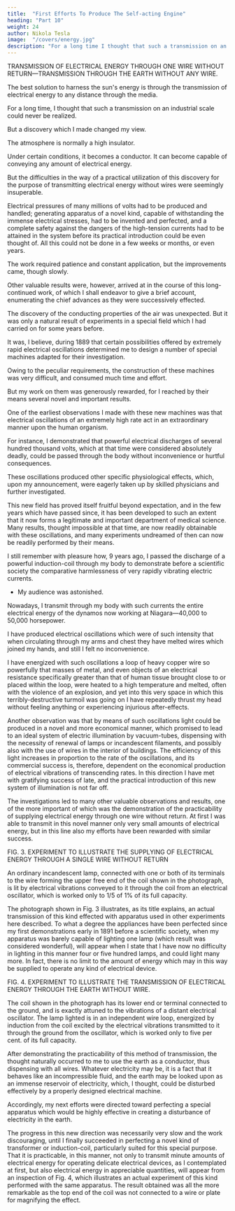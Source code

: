 ```yaml
---
title:  "First Efforts To Produce The Self-acting Engine"
heading: "Part 10"
weight: 24
author: Nikola Tesla
image:  "/covers/energy.jpg"
description: "For a long time I thought that such a transmission on an industrial scale could never be realized. But a discovery which I made changed my view."
---
```




<!-- DISCOVERY OF UNEXPECTED PROPERTIES OF THE ATMOSPHERE—STRANGE EXPERIMENTS— -->

TRANSMISSION OF ELECTRICAL ENERGY THROUGH ONE WIRE WITHOUT RETURN—TRANSMISSION THROUGH THE EARTH WITHOUT ANY WIRE.

<!-- Another of these reasons was that I was led to recognize  -->

The best solution to harness the sun's energy is through the transmission of electrical energy to any distance through the media. 

For a long time, I thought that such a transmission on an industrial scale could never be realized. 

But a discovery which I made changed my view.

The atmosphere is normally a high insulator. 

Under certain conditions, it becomes a conductor. It can become capable of conveying any amount of electrical energy. 

But the difficulties in the way of a practical utilization of this discovery for the purpose of transmitting electrical energy without wires were seemingly insuperable. 

Electrical pressures of many millions of volts had to be produced and handled; generating apparatus of a novel kind, capable of withstanding the immense electrical stresses, had to be invented and perfected, and a complete safety against the dangers of the high-tension currents had to be attained in the system before its practical introduction could be even thought of. All this could not be done in a few weeks or months, or even years. 

The work required patience and constant application, but the improvements came, though slowly. 

Other valuable results were, however, arrived at in the course of this long-continued work, of which I shall endeavor to give a brief account, enumerating the chief advances as they were successively effected. 

The discovery of the conducting properties of the air was unexpected. But it was only a natural result of experiments in a special field which I had carried on for some years before. 

It was, I believe, during 1889 that certain possibilities offered by extremely rapid electrical oscillations determined me to design a number of special machines adapted for their investigation. 

Owing to the peculiar requirements, the construction of these machines was very difficult, and consumed much time and effort. 

But my work on them was generously rewarded, for I reached by their means several novel and important results. 

One of the earliest observations I made with these new machines was that electrical oscillations of an extremely high rate act in an extraordinary manner upon the human organism. 

For instance, I demonstrated that powerful electrical discharges of several hundred thousand volts, which at that time were considered absolutely deadly, could be passed through the body without inconvenience or hurtful consequences. 

These oscillations produced other specific physiological effects, which, upon my announcement, were eagerly taken up by skilled physicians and further investigated. 

This new field has proved itself fruitful beyond expectation, and in the few years which have passed since, it has been developed to such an extent that it now forms a legitimate and important department of medical science. Many results, thought impossible at that time, are now readily obtainable with these oscillations, and many experiments undreamed of then can now be readily performed by their means. 

I still remember with pleasure how, 9 years ago, I passed the discharge of a powerful induction-coil through my body to demonstrate before a scientific society the comparative harmlessness of very rapidly vibrating electric currents. 
-  My audience was astonished. 

Nowadays, I transmit through my body with such currents the entire electrical energy of the dynamos now working at Niagara—40,000 to 50,000 horsepower. 

I have produced electrical oscillations which were of such intensity that when circulating through my arms and chest they have melted wires which joined my hands, and still I felt no inconvenience. 

I have energized with such oscillations a loop of heavy copper wire so powerfully that masses of metal, and even objects of an electrical resistance specifically greater than that of human tissue brought close to or placed within the loop, were heated to a high temperature and melted, often with the violence of an explosion, and yet into this very space in which this terribly-destructive turmoil was going on I have repeatedly thrust my head without feeling anything or experiencing injurious after-effects. 

Another observation was that by means of such oscillations light could be produced in a novel and more economical manner, which promised to lead to an ideal system of electric illumination by vacuum-tubes, dispensing with the necessity of renewal of lamps or incandescent filaments, and possibly also with the use of wires in the interior of buildings. The efficiency of this light increases in proportion to the rate of the oscillations, and its commercial success is, therefore, dependent on the economical production of electrical vibrations of transcending rates. In this direction I have met with gratifying success of late, and the practical introduction of this new system of illumination is not far off. 

The investigations led to many other valuable observations and results, one of the more important of which was the demonstration of the practicability of supplying electrical energy through one wire without return. At first I was able to transmit in this novel manner only very small amounts of electrical energy, but in this line also my efforts have been rewarded with similar success. 

<!-- <br>[See Nikola Tesla: Colorado Springs Notes, page 360, Photograph XXVIII.]   -->

FIG. 3. EXPERIMENT TO ILLUSTRATE THE SUPPLYING OF ELECTRICAL ENERGY THROUGH A SINGLE WIRE WITHOUT RETURN

An ordinary incandescent lamp, connected with one or both of its terminals to the wire forming the upper free end of the coil shown in the photograph, is lit by electrical vibrations conveyed to it through the coil from an electrical oscillator, which is worked only to 1/5 of 1% of its full capacity.

The photograph shown in Fig. 3 illustrates, as its title explains, an actual transmission of this kind effected with apparatus used in other experiments here described. To what a degree the appliances have been perfected since my first demonstrations early in 1891 before a scientific society, when my apparatus was barely capable of lighting one lamp (which result was considered wonderful), will appear when I state that I have now no difficulty in lighting in this manner four or five hundred lamps, and could light many more. In fact, there is no limit to the amount of energy which may in this way be supplied to operate any kind of electrical device. 

<!-- <br>[See Nikola Tesla: Colorado Springs Notes, page 354, Photograph XXVI.]   -->

FIG. 4. EXPERIMENT TO ILLUSTRATE THE TRANSMISSION OF ELECTRICAL ENERGY THROUGH THE EARTH WITHOUT WIRE.

The coil shown in the photograph has its lower end or terminal connected to the ground, and is exactly attuned to the vibrations of a distant electrical oscillator. The lamp lighted is in an independent wire loop, energized by induction from the coil excited by the electrical vibrations transmitted to it through the ground from the oscillator, which is worked only to five per cent. of its full capacity.

After demonstrating the practicability of this method of transmission, the thought naturally occurred to me to use the earth as a conductor, thus dispensing with all wires. Whatever electricity may be, it is a fact that it behaves like an incompressible fluid, and the earth may be looked upon as an immense reservoir of electricity, which, I thought, could be disturbed effectively by a properly designed electrical machine. 

Accordingly, my next efforts were directed toward perfecting a special apparatus which would be highly effective in creating a disturbance of electricity in the earth. 

The progress in this new direction was necessarily very slow and the work discouraging, until I finally succeeded in perfecting a novel kind of transformer or induction-coil, particularly suited for this special purpose. That it is practicable, in this manner, not only to transmit minute amounts of electrical energy for operating delicate electrical devices, as I contemplated at first, but also electrical energy in appreciable quantities, will appear from an inspection of Fig. 4, which illustrates an actual experiment of this kind performed with the same apparatus. The result obtained was all the more remarkable as the top end of the coil was not connected to a wire or plate for magnifying the effect. 

